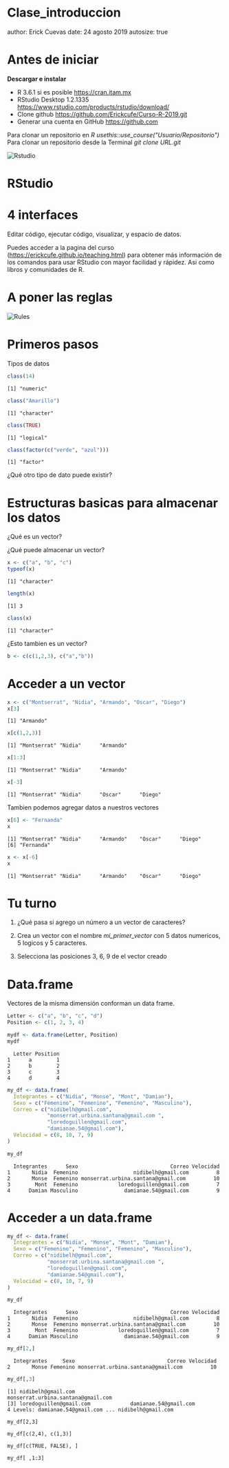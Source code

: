 Clase_introduccion
========================================================
author: Erick Cuevas
date: 24 agosto 2019
autosize: true




Antes de iniciar   
========================================================
 **Descargar e instalar** 


- R 3.6.1 si es posible https://cran.itam.mx
- RStudio Desktop 1.2.1335 https://www.rstudio.com/products/rstudio/download/
- Clone github https://github.com/Erickcufe/Curso-R-2019.git
- Generar una cuenta en GitHub https://github.com   

Para clonar un repositorio en *R usethis::use_course("Usuario/Repositorio")*
Para clonar un repositorio desde la Terminal *git clone URL.git* 

![Rstudio](cropped-rstudio.png)



RStudio
========================================================
# 4 interfaces 
Editar código, ejecutar código, visualizar, y espacio de datos. 

Puedes acceder a la pagina del curso (https://erickcufe.github.io/teaching.html) para obtener más información de los comandos para usar RStudio con mayor facilidad y rápidez. Asi como libros y comunidades de R.


# A poner las reglas

![Rules](rules_1000x800.jpg)



Primeros pasos
========================================================
Tipos de datos


```r
class(14)
```

```
[1] "numeric"
```

```r
class("Amarillo")
```

```
[1] "character"
```

```r
class(TRUE)
```

```
[1] "logical"
```

```r
class(factor(c("verde", "azul")))
```

```
[1] "factor"
```

¿Qué otro tipo de dato puede existir?

Estructuras basicas para almacenar los datos
========================================================
¿Qué es un vector?

¿Qué puede almacenar un vector?


```r
x <- c("a", "b", "c")
typeof(x)
```

```
[1] "character"
```

```r
length(x)
```

```
[1] 3
```

```r
class(x)
```

```
[1] "character"
```

¿Esto tambien es un vector?

```r
b <- c(c(1,2,3), c("a","b"))
```


Acceder a un vector
========================================================


```r
x <- c("Montserrat", "Nidia", "Armando", "Oscar", "Diego")
x[3]
```

```
[1] "Armando"
```

```r
x[c(1,2,3)]
```

```
[1] "Montserrat" "Nidia"      "Armando"   
```

```r
x[1:3]
```

```
[1] "Montserrat" "Nidia"      "Armando"   
```

```r
x[-3]
```

```
[1] "Montserrat" "Nidia"      "Oscar"      "Diego"     
```

Tambien podemos agregar datos a nuestros vectores

```r
x[6] <- "Fernanda"
x
```

```
[1] "Montserrat" "Nidia"      "Armando"    "Oscar"      "Diego"     
[6] "Fernanda"  
```

```r
x <- x[-6]
x
```

```
[1] "Montserrat" "Nidia"      "Armando"    "Oscar"      "Diego"     
```

Tu turno
========================================================

  1. ¿Qué pasa si agrego un número a un vector de caracteres?
  
  2. Crea un vector con el nombre *mi_primer_vector* con 5 datos numericos, 5 logicos y 5 caracteres.
  
  3. Selecciona las posiciones 3, 6, 9 de el vector creado

Data.frame
========================================================

Vectores de la misma dimensión conforman un data frame.


```r
Letter <- c("a", "b", "c", "d")
Position <- c(1, 2, 3, 4)

mydf <- data.frame(Letter, Position)
mydf
```

```
  Letter Position
1      a        1
2      b        2
3      c        3
4      d        4
```


```r
my_df <- data.frame(
  Integrantes = c("Nidia", "Monse", "Mont", "Damian"),
  Sexo = c("Femenino", "Femenino", "Femenino", "Masculino"),
  Correo = c("nidibelh@gmail.com", 
             "monserrat.urbina.santana@gmail.com ",
             "loredoguillen@gmail.com", 
             "damianae.54@gmail.com"),
  Velocidad = c(8, 10, 7, 9)
)

my_df
```

```
  Integrantes      Sexo                              Correo Velocidad
1       Nidia  Femenino                  nidibelh@gmail.com         8
2       Monse  Femenino monserrat.urbina.santana@gmail.com         10
3        Mont  Femenino             loredoguillen@gmail.com         7
4      Damian Masculino               damianae.54@gmail.com         9
```

Acceder a un data.frame
========================================================


```r
my_df <- data.frame(
  Integrantes = c("Nidia", "Monse", "Mont", "Damian"),
  Sexo = c("Femenino", "Femenino", "Femenino", "Masculino"),
  Correo = c("nidibelh@gmail.com", 
             "monserrat.urbina.santana@gmail.com ",
             "loredoguillen@gmail.com", 
             "damianae.54@gmail.com"),
  Velocidad = c(8, 10, 7, 9)
)

my_df
```

```
  Integrantes      Sexo                              Correo Velocidad
1       Nidia  Femenino                  nidibelh@gmail.com         8
2       Monse  Femenino monserrat.urbina.santana@gmail.com         10
3        Mont  Femenino             loredoguillen@gmail.com         7
4      Damian Masculino               damianae.54@gmail.com         9
```

```r
my_df[2,]
```

```
  Integrantes     Sexo                              Correo Velocidad
2       Monse Femenino monserrat.urbina.santana@gmail.com         10
```

```r
my_df[,3]
```

```
[1] nidibelh@gmail.com                  monserrat.urbina.santana@gmail.com 
[3] loredoguillen@gmail.com             damianae.54@gmail.com              
4 Levels: damianae.54@gmail.com ... nidibelh@gmail.com
```

`my_df[2,3]`

`my_df[c(2,4), c(1,3)]`

`my_df[c(TRUE, FALSE), ]`

`my_df[ ,1:3]`

